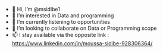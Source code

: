 - 👋 Hi, I’m @msidibe1
- 👀 I’m interested in Data and programming
- 🌱 I’m currently listening to opportunities
- 💞️ I’m looking to collaborate on Data or Programming scope
- 📫 I stay available via the opposite link :  https://www.linkedin.com/in/moussa-sidibe-928306364/

<!---
msidibe2/msidibe2 is a ✨ special ✨ repository because its `README.md` (this file) appears on your GitHub profile.
You can click the Preview link to take a look at your changes.
--->
